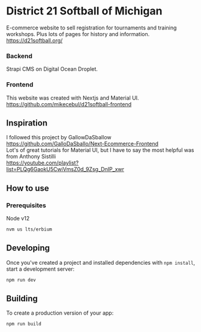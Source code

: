 # District 21 Softball of Michigan
E-commerce website to sell registration for tournaments and training workshops. Plus lots of pages for history and information.
https://d21softball.org/

### Backend
Strapi CMS on Digital Ocean Droplet.

### Frontend
This website was created with Nextjs and Material UI. <br>
https://github.com/mikecebul/d21softball-frontend

## Inspiration
I followed this project by GallowDaSballow
https://github.com/GalloDaSballo/Next-Ecommerce-Frontend <br>
Lot's of great tutorials for Material UI, but I have to say the most helpful was from Anthony Sistilli <br>
https://youtube.com/playlist?list=PLQg6GaokU5CwiVmsZ0d_9Zsg_DnIP_xwr

## How to use
### Prerequisites
Node v12
```bash
nvm us lts/erbium
```

## Developing

Once you've created a project and installed dependencies with `npm install`, start a development server:

```bash
npm run dev
```

## Building

To create a production version of your app:

```bash
npm run build
```
